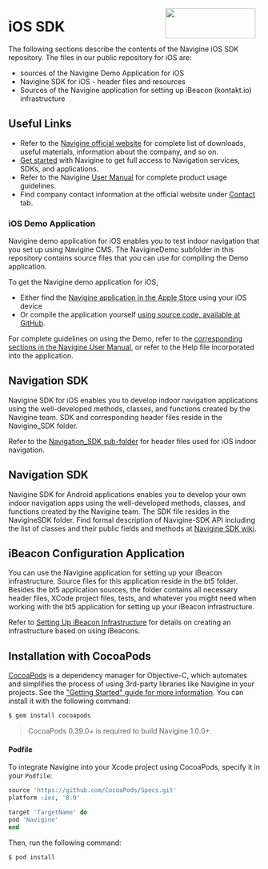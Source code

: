 <a href="http://navigine.com"><img src="https://navigine.com/assets/web/images/logo.svg" align="right" height="60" width="180" hspace="10" vspace="5"></a> 

# iOS SDK 

The following sections describe the contents of the Navigine iOS SDK repository. The files in our public repository for iOS are:

- sources of the Navigine Demo Application for iOS
- Navigine SDK for iOS - header files and resources
- Sources of the Navigine application for setting up iBeacon (kontakt.io) infrastructure

## Useful Links

- Refer to the [Navigine official website](https://navigine.com/) for complete list of downloads, useful materials, information about the company, and so on.
- [Get started](http://client.navigine.com/login) with Navigine to get full access to Navigation services, SDKs, and applications.
- Refer to the Navigine [User Manual](http://docs.navigine.com/) for complete product usage guidelines.
- Find company contact information at the official website under <a href="https://navigine.com/contacts/">Contact</a> tab.

### iOS Demo Application

Navigine demo application for iOS enables you to test indoor navigation that you set up using Navigine CMS.
The NavigineDemo subfolder in this repository contains source files that you can use for compiling the Demo application.

To get the Navigine demo application for iOS, 

- Either find the [Navigine application in the Apple Store](https://itunes.apple.com/ru/app/navigine/id972099798) using your iOS device
- Or compile the application yourself [using source code, available at GitHub](https://github.com/Navigine/navigine_ios_framework).

For complete guidelines on using the Demo, refer to the [corresponding sections in the Navigine User Manual](http://docs.navigine.com/ud_ios_demo.html), or refer to the Help file incorporated into the application.

## Navigation SDK

Navigine SDK for iOS enables you to develop indoor navigation applications using the well-developed methods, classes, and functions created by the Navigine team.
SDK and corresponding header files reside in the Navigine_SDK folder.

Refer to the [Navigation_SDK sub-folder](https://github.com/Navigine/navigine_ios_framework/tree/master/Navigine%20Framework) for header files used for iOS indoor navigation.


## Navigation SDK

Navigine SDK for Android applications enables you to develop your own indoor navigation apps using the well-developed methods, classes, and functions created by the Navigine team.
The SDK file resides in the NavigineSDK folder.
Find formal description of Navigine-SDK API including the list of classes and their public fields and methods at [Navigine SDK wiki](https://github.com/Navigine/navigine_ios_framework/wiki).

## iBeacon Configuration Application

You can use the Navigine application for setting up your iBeacon infrastructure. Source files for this application reside in the bt5 folder.
Besides the bt5 application sources, the folder contains all necessary header files, XCode project files, tests, and whatever you might need when working with the bt5 application for setting up your iBeacon infrastructure.

Refer to [Setting Up iBeacon Infrastructure](http://docs.navigine.com/is_ibeacon_configuration.html) for details on creating an infrastructure based on using iBeacons.


## Installation with CocoaPods

[CocoaPods](http://cocoapods.org) is a dependency manager for Objective-C, which automates and simplifies the process of using 3rd-party libraries like Navigine in your projects. See the ["Getting Started" guide for more information](https://github.com/Navigine/navigine_ios_framework/wiki/Getting-Started). You can install it with the following command:

```bash
$ gem install cocoapods
```

> CocoaPods 0.39.0+ is required to build Navigine 1.0.0+.

#### Podfile

To integrate Navigine into your Xcode project using CocoaPods, specify it in your `Podfile`:

```ruby
source 'https://github.com/CocoaPods/Specs.git'
platform :ios, '8.0'

target 'TargetName' do
pod 'Navigine'
end
```

Then, run the following command:

```bash
$ pod install
```
